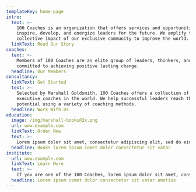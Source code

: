 ```yaml
---
templateKey: home-page
intro:
  text: >-
    100 Coaches is an organization that offers services and opportunities to
    inspire, develop, and energize leaders for the future. We amplify the
    collective impact of our exclusive community to improve the world. 
  linkText: Read Our Story
coaches:
  text: >-
    Members of 100 Coaches are an elite group of leaders, thinkers, and coaches
    committed to achieving positive lasting change. 
  headline: Our Members
consultancy:
  linkText: Get Started
  text: >-
    Selected by Marshall Goldsmith, 100 Coaches offers a collection of the best
    executive coaches in the world. We help successful leaders reach their full
    potential using a variety of coaching methods. 
  headline: Work With Us
education: 
  image: /img/marshall-books@2x.png
  url: www.example.com
  linkText: Order Now
  text: >-
    Lorem ipsum dolor sit amet, consectetur adipiscing elit, sed do eiusmod tempor incididunt ut labore et dolore magna.
  headline: Books lorem ipsum comet dolor consectetur sit vatar
institute: 
  url: www.example.com
  linkText: Learn More
  text: >-
    If you are one of the 100 Coaches, lorem ipsum dolor sit amet, consectetur adipiscing elit, sed do eiusmod tempor:
  headline: Lorem ipsum comet dolor consectetur sit vatar ametius
---
```



